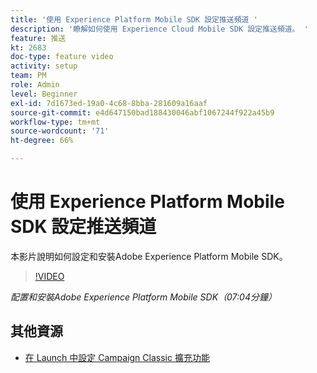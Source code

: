 ```yaml
---
title: '使用 Experience Platform Mobile SDK 設定推送頻道 '
description: '瞭解如何使用 Experience Cloud Mobile SDK 設定推送頻道。 '
feature: 推送
kt: 2683
doc-type: feature video
activity: setup
team: PM
role: Admin
level: Beginner
exl-id: 7d1673ed-19a0-4c68-8bba-281609a16aaf
source-git-commit: e4d647150bad188430046abf1067244f922a45b9
workflow-type: tm+mt
source-wordcount: '71'
ht-degree: 66%

---
```


# 使用 Experience Platform Mobile SDK 設定推送頻道

本影片說明如何設定和安裝Adobe Experience Platform Mobile SDK。

>[!VIDEO](https://video.tv.adobe.com/v/27699?quality=12)

*配置和安裝Adobe Experience Platform Mobile SDK（07:04分鐘）*

## 其他資源

* [在 Launch 中設定 Campaign Classic 擴充功能](https://aep-sdks.gitbook.io/docs/using-mobile-extensions/adobe-campaignclassic)
